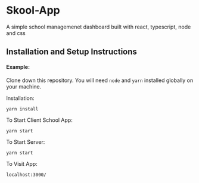 # Skool-App
A simple school managemenet dashboard built with react, typescript, node and css

## Installation and Setup Instructions

#### Example:  

Clone down this repository. You will need `node` and `yarn` installed globally on your machine.  

Installation:

`yarn install`  

To Start Client School App:  

`yarn start`  

To Start Server:

`yarn start`  

To Visit App:

`localhost:3000/`
